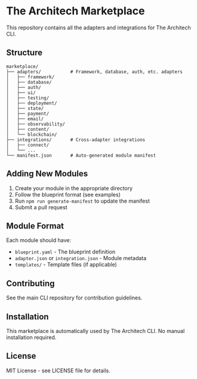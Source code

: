 # The Architech Marketplace

This repository contains all the adapters and integrations for The Architech CLI.

## Structure

```
marketplace/
├── adapters/           # Framework, database, auth, etc. adapters
│   ├── framework/
│   ├── database/
│   ├── auth/
│   ├── ui/
│   ├── testing/
│   ├── deployment/
│   ├── state/
│   ├── payment/
│   ├── email/
│   ├── observability/
│   ├── content/
│   └── blockchain/
├── integrations/       # Cross-adapter integrations
│   ├── connect/
│   └── ...
└── manifest.json       # Auto-generated module manifest
```

## Adding New Modules

1. Create your module in the appropriate directory
2. Follow the blueprint format (see examples)
3. Run `npm run generate-manifest` to update the manifest
4. Submit a pull request

## Module Format

Each module should have:
- `blueprint.yaml` - The blueprint definition
- `adapter.json` or `integration.json` - Module metadata
- `templates/` - Template files (if applicable)

## Contributing

See the main CLI repository for contribution guidelines.

## Installation

This marketplace is automatically used by The Architech CLI. No manual installation required.

## License

MIT License - see LICENSE file for details.
